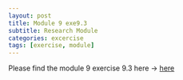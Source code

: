 ```yaml
---
layout: post
title: Module 9 exe9.3
subtitle: Research Module
categories: excercise
tags: [exercise, module]
---
```


[docs]: https://sudeshnaidoo.github.io/assets/pdf/Exa9.3B_Completed.xlsx
Please find the module 9 exercise 9.3 here -> [here][docs]
